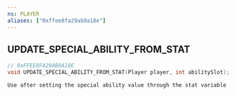 ```yaml
---
ns: PLAYER
aliases: ["0xffee8fa29ab9a18e"]
---
```

## UPDATE_SPECIAL_ABILITY_FROM_STAT

```c
// 0xFFEE8FA29AB9A18E
void UPDATE_SPECIAL_ABILITY_FROM_STAT(Player player, int abilitySlot);
```

```
Use after setting the special ability value through the stat variable
```
